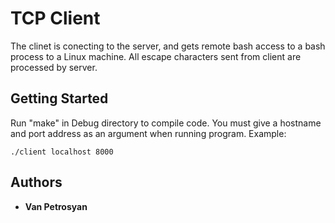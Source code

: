 # TCP Client

The clinet is conecting to the server, and gets remote bash access to a bash process to a Linux machine. 
All escape characters sent from client are processed by server.

## Getting Started

Run "make" in Debug directory to compile code. You must give a hostname and port address as an argument when running program. 
Example:
```
./client localhost 8000
```

## Authors

* **Van Petrosyan** 
